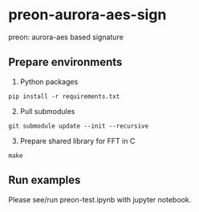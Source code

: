# preon-aurora-aes-sign

preon: aurora-aes based signature

## Prepare environments

1. Python packages

```
pip install -r requirements.txt
```

2. Pull submodules

```
git submodule update --init --recursive
```

3. Prepare shared library for FFT in C

```
make
```

## Run examples

Please see/run preon-test.ipynb with jupyter notebook.

